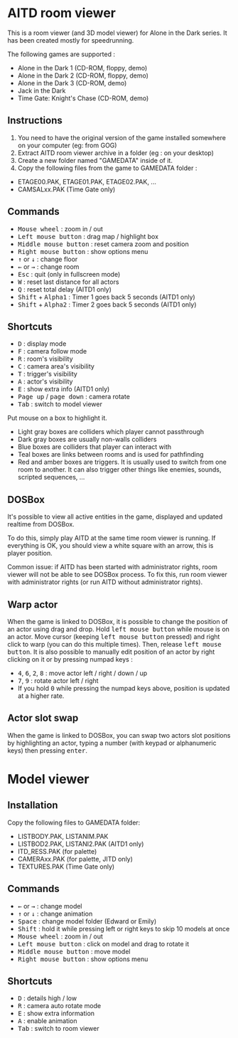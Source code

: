 # AITD room viewer

This is a room viewer (and 3D model viewer) for Alone in the Dark series.
It has been created mostly for speedrunning.

The following games are supported :
- Alone in the Dark 1 (CD-ROM, floppy, demo)
- Alone in the Dark 2 (CD-ROM, floppy, demo)
- Alone in the Dark 3 (CD-ROM, demo)
- Jack in the Dark
- Time Gate: Knight's Chase (CD-ROM, demo)

## Instructions
1. You need to have the original version of the game installed somewhere on your computer (eg: from GOG)
2. Extract AITD room viewer archive in a folder (eg : on your desktop)
3. Create a new folder named "GAMEDATA" inside of it.
4. Copy the following files from the game to GAMEDATA folder :
  - ETAGE00.PAK, ETAGE01.PAK, ETAGE02.PAK, ...
  - CAMSALxx.PAK (Time Gate only)

## Commands

- <kbd>Mouse wheel</kbd> : zoom in / out
- <kbd>Left mouse button</kbd> : drag map / highlight box
- <kbd>Middle mouse button</kbd> : reset camera zoom and position
- <kbd>Right mouse button</kbd> : show options menu
- <kbd>↑</kbd> or <kbd>↓</kbd> : change floor
- <kbd>←</kbd> or <kbd>→</kbd> : change room
- <kbd>Esc</kbd> : quit (only in fullscreen mode)
- <kbd>W</kbd> : reset last distance for all actors
- <kbd>Q</kbd> : reset total delay (AITD1 only)
- <kbd>Shift</kbd> + <kbd>Alpha1</kbd> : Timer 1 goes back 5 seconds (AITD1 only)
- <kbd>Shift</kbd> + <kbd>Alpha2</kbd> : Timer 2 goes back 5 seconds (AITD1 only)

## Shortcuts

- <kbd>D</kbd> : display mode
- <kbd>F</kbd> : camera follow mode
- <kbd>R</kbd> : room's visibility
- <kbd>C</kbd> : camera area's visibility
- <kbd>T</kbd> : trigger's visibility
- <kbd>A</kbd> : actor's visibility
- <kbd>E</kbd> : show extra info (AITD1 only)
- <kbd>Page up</kbd> / <kbd>page down</kbd> : camera rotate
- <kbd>Tab</kbd> : switch to model viewer

Put mouse on a box to highlight it.
- Light gray boxes are colliders which player cannot passthrough
- Dark gray boxes are usually non-walls colliders
- Blue boxes are colliders that player can interact with
- Teal boxes are links between rooms and is used for pathfinding
- Red and amber boxes are triggers. It is usually used to switch from one room to another. It can also trigger other things like enemies, sounds, scripted sequences, ...

## DOSBox
It's possible to view all active entities in the game, displayed and updated realtime from DOSBox.

To do this, simply play AITD at the same time room viewer is running.
If everything is OK, you should view a white square with an arrow, this is player position.

Common issue: if AITD has been started with administrator rights, room viewer will not be able to see DOSBox process.
To fix this, run room viewer with administrator rights (or run AITD without administrator rights).

## Warp actor
When the game is linked to DOSBox, it is possible to change the position of an actor using drag and drop. Hold <kbd>left mouse button</kbd> while mouse is on an actor. Move cursor (keeping <kbd>left mouse button</kbd> pressed) and right click to warp (you can do this multiple times). Then, release <kbd>left mouse button</kbd>. It is also possible to manually edit position of an actor by right clicking on it or by pressing numpad keys :
- <kbd>4</kbd>, <kbd>6</kbd>, <kbd>2</kbd>, <kbd>8</kbd> : move actor left / right / down / up
- <kbd>7</kbd>, <kbd>9</kbd> : rotate actor left / right
- If you hold <kbd>0</kbd> while pressing the numpad keys above, position is updated at a higher rate.

## Actor slot swap
When the game is linked to DOSBox, you can swap two actors slot positions by highlighting an actor, typing a number (with keypad or alphanumeric keys) then pressing <kbd>enter</kbd>.

# Model viewer

## Installation

Copy the following files to GAMEDATA folder:
- LISTBODY.PAK, LISTANIM.PAK
- LISTBOD2.PAK, LISTANI2.PAK (AITD1 only)
- ITD_RESS.PAK (for palette)
- CAMERAxx.PAK (for palette, JITD only)
- TEXTURES.PAK (Time Gate only)

## Commands

- <kbd>←</kbd> or <kbd>→</kbd> : change model
- <kbd>↑</kbd> or <kbd>↓</kbd> : change animation
- <kbd>Space</kbd> : change model folder (Edward or Emily)
- <kbd>Shift</kbd> : hold it while pressing left or right keys to skip 10 models at once
- <kbd>Mouse wheel</kbd> : zoom in / out
- <kbd>Left mouse button</kbd> : click on model and drag to rotate it
- <kbd>Middle mouse button</kbd> : move model
- <kbd>Right mouse button</kbd> : show options menu

## Shortcuts

- <kbd>D</kbd> : details high / low
- <kbd>R</kbd> : camera auto rotate mode
- <kbd>E</kbd> : show extra information
- <kbd>A</kbd> : enable animation
- <kbd>Tab</kbd> : switch to room viewer